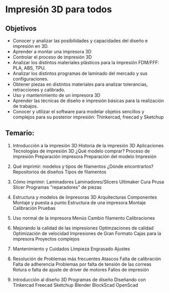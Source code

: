 # Impresión 3D para todos

## Objetivos

* Conocer y analizar las posibilidades y capacidades del diseño e impresión en 3D.
* Aprender a montar una impresora 3D
* Controlar el proceso de impresión 3D
* Analizar los distintos materiales plásticos para la impresión FDM/FFF: PLA, ABS, TPU.
* Analizar los distintos programas de laminado del mercado y sus configuraciones.
* Obtener piezas en distintos materiales para analizar tolerancias, retracciones y calibrado.
* Uso y mantenimiento de un impresora 3D
* Aprender las técnicas de diseño e impresión básicas para la realización de trabajos.
* Conocer y utilizar el software para modelar objetos sencillos y complejos para su posterior impresión: Thinkercad, freecad y Sketchup

## Temario:

1. Introducción a la impresión 3D
    Historia de la impresión 3D
    Aplicaciones
    Tecnologías de impresión 3D
    ¿Qué modelo comprar?
    Proceso de impresión
        Preparación impresora
        Preparación del modelo
        Impresión

2. Qué imprimir: modelos y tipos de filamentos
    ¿Dónde encontrarlos? 
    Repositorios de diseños
    Tipos de filamentos

3. Cómo imprimir: Laminadores
    Laminadores/Slicers
    Ultimaker Cura 
    Prusa Slicer
    Programas "reparadores" de piezas

4. Estructura y modelos de Impresoras 3D
    Arquitecturas
    Componentes
    Montaje y puesta a punto
    Estructura de una impresora
    Montaje
    Calibración
    Pruebas

5. Uso normal de la impresora
    Menús
    Cambio filamento
    Calibraciones

6. Mejorando la calidad de las impresiones
    Optimzaciones de calidad
    Optimización de velocidad
    Impresiones de Gran Formato
    Cajas para la impresora
    Proyectos complejos

7. Mantenimiento y Cuidados
    Limpieza
    Engrasado
    Ajustes

8. Resolución de Problemas más frecuentes
    Atascos
    Falta de calibración
    Falta de adherencia
    Problemas por falta de tensión de las correas
    Rotura o falta de ajuste de driver de motores
    Fallos de impresión

9. Introducción al diseño 3D
    Programas de diseño
    Diseñando con Tinkercad
    Freecad 
    Sketchup
    Blender
    BlockScad
    OpenScad

